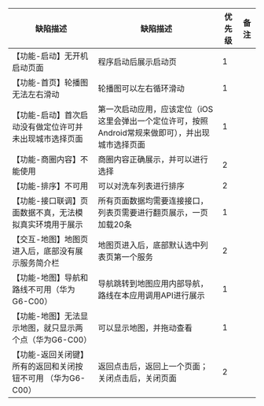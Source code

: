 缺陷描述     | 缺陷描述      | 优先级        | 备注
------------ | ------------- | ------------- | ------------- 
【功能-启动】无开机启动页面 | 程序启动后展示启动页 | 1 |
【功能-首页】轮播图无法左右滑动 | 轮播图可以左右循环滑动 | 1 |
【功能-启动】首次启动没有做定位许可并未出现城市选择页面 | 第一次启动应用，应该定位（iOS这里会弹出一个定位许可，按照Android常规来做即可），并出现城市选择页面 | 1 |
【功能-商圈内容】不能使用 | 商圈内容正确展示，并可以进行选择 | 2 |
【功能-排序】不可用 | 可以对洗车列表进行排序 | 2 |
【功能-接口联调】页面数据不真，无法模拟真实环境用于展示 | 所有页面数据均需要连接接口，列表页需要进行翻页展示，一页加载20条 | 1 |
【交互-地图】地图页进入后，底部没有展示服务简介栏 | 地图页进入后，底部默认选中列表页第一个服务 | 2 |
【功能-地图】导航和路线不可用（华为G6-C00） | 导航跳转到地图应用内部导航，路线在本应用调用API进行展示 | 1 |
【功能-地图】无法显示地图，就只显示两个点（华为G6-C00）| 可以显示地图，并拖动查看 | 1 |
【功能-返回关闭键】所有的返回和关闭按钮不可用 （华为G6-C00）| 返回点击后，返回上一个页面；关闭点击后，关闭页面 | 2 |

